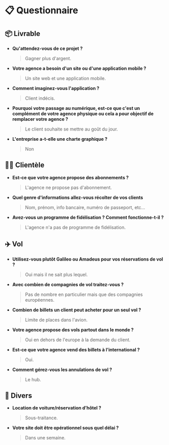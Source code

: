 # 📋​ Questionnaire

## 📦​ Livrable

- **Qu'attendez-vous de ce projet ?**

  > Gagner plus d'argent.

- **Votre agence a besoin d'un site ou d'une application mobile ?**

  > Un site web et une application mobile.

- **Comment imaginez-vous l'application ?**

  > Client indécis.

- **Pourquoi votre passage au numérique, est-ce que c'est un complément de votre agence physique ou cela a pour objectif de remplacer votre agence ?**

  > Le client souhaite se mettre au goût du jour.

- **L'entreprise a-t-elle une charte graphique ?**
  > Non

## 👨‍💼​ Clientèle

- **Est-ce que votre agence propose des abonnements ?**

  > L'agence ne propose pas d'abonnement.

- **Quel genre d'informations allez-vous récolter de vos clients**

  > Nom, prénom, info bancaire, numéro de passeport, etc…

- **Avez-vous un programme de fidélisation ? Comment fonctionne-t-il ?**

  > L'agence n'a pas de programme de fidélisation.

## ✈️​ Vol

- **Utilisez-vous plutôt Galileo ou Amadeus pour vos réservations de vol ?**

  > Oui mais il ne sait plus lequel.

- **Avec combien de compagnies de vol traitez-vous ?**

  > Pas de nombre en particulier mais que des compagnies européennes.

- **Combien de billets un client peut acheter pour un seul vol ?**

  > Limite de places dans l'avion.

- **Votre agence propose des vols partout dans le monde ?**

  > Oui en dehors de l'europe à la demande du client.

- **Est-ce que votre agence vend des billets à l’international ?**

  > Oui.

- **Comment gérez-vous les annulations de vol ?**

  > Le hub.

## 🤔​ Divers

- **Location de voiture/réservation d’hôtel ?**

  > Sous-traitance.

- **Votre site doit être opérationnel sous quel délai ?**

  > Dans une semaine.

